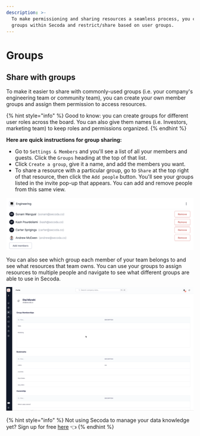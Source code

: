 ```yaml
---
description: >-
  To make permissioning and sharing resources a seamless process, you can create
  groups within Secoda and restrict/share based on user groups.
---
```


# Groups

## Share with groups <a href="#h_24c1579d53" id="h_24c1579d53"></a>

To make it easier to share with commonly-used groups (i.e. your company's engineering team or community team), you can create your own member groups and assign them permission to access resources.

{% hint style="info" %}
Good to know: you can create groups for different user roles across the board. You can also give them names (i.e. Investors, marketing team) to keep roles and permissions organized.&#x20;
{% endhint %}

**Here are quick instructions for group sharing:**

* Go to `Settings & Members` and you'll see a list of all your members and guests. Click the `Groups` heading at the top of that list.
* Click `Create a group`, give it a name, and add the members you want.
* To share a resource with a particular group, go to `Share` at the top right of that resource, then click the `Add people` button. You'll see your groups listed in the invite pop-up that appears. You can add and remove people from this same view.

![](<../.gitbook/assets/Screen Shot 2022-04-08 at 12.57.02 PM.png>)



You can also see which group each member of your team belongs to and see what resources that team owns. You can use your groups to assign resources to multiple people and navigate to see what different groups are able to use in Secoda.&#x20;

![](<../.gitbook/assets/Screen Recording 2022-06-14 at 10.25.51 AM.gif>)

{% hint style="info" %}
Not using Secoda to manage your data knowledge yet? Sign up for free [here](https://app.secoda.co) 👈
{% endhint %}
